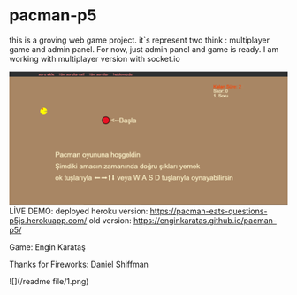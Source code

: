 # pacman-p5
this is a groving web game project. it`s represent two think : multiplayer game and admin panel.
For now, just admin panel and game is ready. I am working with multiplayer version with socket.io

![pacman game](1.png)
LİVE DEMO:
deployed heroku version:
https://pacman-eats-questions-p5js.herokuapp.com/
old version:
https://enginkaratas.github.io/pacman-p5/

Game:
Engin Karataş

Thanks for Fireworks:
Daniel Shiffman


![](/readme file/1.png)
 
